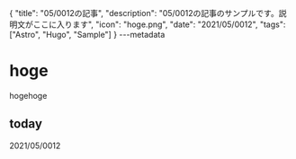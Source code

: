 {
  "title": "05/0012の記事",
  "description": "05/0012の記事のサンプルです。説明文がここに入ります",
  "icon": "hoge.png",
  "date": "2021/05/0012",
  "tags": ["Astro", "Hugo", "Sample"]
}
---metadata

# hoge
hogehoge

## today
2021/05/0012